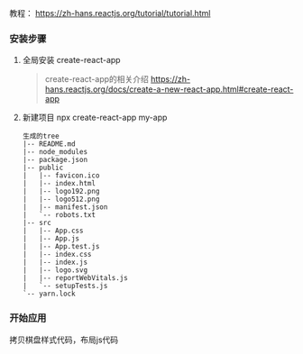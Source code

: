 教程： https://zh-hans.reactjs.org/tutorial/tutorial.html

### 安装步骤
1. 全局安装 create-react-app
   > create-react-app的相关介绍 https://zh-hans.reactjs.org/docs/create-a-new-react-app.html#create-react-app
2. 新建项目
   npx create-react-app my-app
    ```
    生成的tree
    |-- README.md
    |-- node_modules
    |-- package.json
    |-- public
    |   |-- favicon.ico
    |   |-- index.html
    |   |-- logo192.png
    |   |-- logo512.png
    |   |-- manifest.json
    |   `-- robots.txt
    |-- src
    |   |-- App.css
    |   |-- App.js
    |   |-- App.test.js
    |   |-- index.css
    |   |-- index.js
    |   |-- logo.svg
    |   |-- reportWebVitals.js
    |   `-- setupTests.js
    `-- yarn.lock
    ```

### 开始应用
拷贝棋盘样式代码，布局js代码